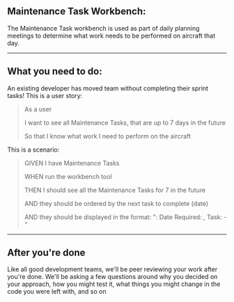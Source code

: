 ## Maintenance Task Workbench:
The Maintenance Task workbench is used as part of daily planning meetings to determine what work needs to be performed on aircraft that day. 

---
## What you need to do:
An existing developer has moved team without completing their sprint tasks! 
This is a user story:

> As a user
> 
> I want to see all Maintenance Tasks, that are up to 7 days in the future
> 
> So that I know what work I need to perform on the aircraft


This is a scenario:

> GIVEN I have Maintenance Tasks
> 
> WHEN run the workbench tool
> 
> THEN I should see all the Maintenance Tasks for 7 in the future
> 
> AND they should be ordered by the next task to complete (date)
>
> AND they should be displayed in the format: "<id>: Date Required: <DateRequired>, Task: <MaintenanceCode>-<Description>"
---


## After you're done
Like all good development teams, we'll be peer reviewing your work after you're done. We'll be asking a few questions around why you decided on your approach, how you might test it, what things you might change in the code you were left with, and so on
